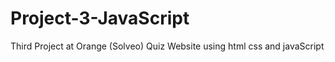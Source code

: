 # Project-3-JavaScript
Third Project at Orange (Solveo) Quiz Website using html css and javaScript 

